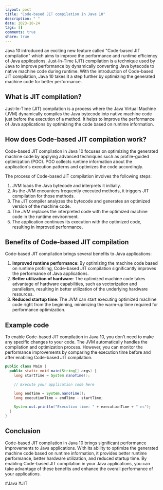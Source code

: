```yaml
---
layout: post
title: "Code-based JIT compilation in Java 10"
description: " "
date: 2023-10-24
tags: []
comments: true
share: true
---
```


Java 10 introduced an exciting new feature called "Code-based JIT compilation" which aims to improve the performance and runtime efficiency of Java applications. Just-In-Time (JIT) compilation is a technique used by Java to improve performance by dynamically converting Java bytecode to native machine code during runtime. With the introduction of Code-based JIT compilation, Java 10 takes it a step further by optimizing the generated machine code for better performance.

## What is JIT compilation?

Just-In-Time (JIT) compilation is a process where the Java Virtual Machine (JVM) dynamically compiles the Java bytecode into native machine code just before the execution of a method. It helps to improve the performance of Java applications by optimizing the code based on runtime information.

## How does Code-based JIT compilation work?

Code-based JIT compilation in Java 10 focuses on optimizing the generated machine code by applying advanced techniques such as profile-guided optimization (PGO). PGO collects runtime information about the application's execution patterns and optimizes the code accordingly.

The process of Code-based JIT compilation involves the following steps:

1. JVM loads the Java bytecode and interprets it initially.
2. As the JVM encounters frequently executed methods, it triggers JIT compilation for those methods.
3. The JIT compiler analyzes the bytecode and generates an optimized version of the machine code.
4. The JVM replaces the interpreted code with the optimized machine code in the runtime environment.
5. The application continues its execution with the optimized code, resulting in improved performance.

## Benefits of Code-based JIT compilation

Code-based JIT compilation brings several benefits to Java applications:

1. **Improved runtime performance**: By optimizing the machine code based on runtime profiling, Code-based JIT compilation significantly improves the performance of Java applications.
2. **Better utilization of hardware**: The optimized machine code takes advantage of hardware capabilities, such as vectorization and parallelism, resulting in better utilization of the underlying hardware resources.
3. **Reduced startup time**: The JVM can start executing optimized machine code right from the beginning, minimizing the warm-up time required for performance optimization.

## Example code

To enable Code-based JIT compilation in Java 10, you don't need to make any specific changes to your code. The JVM automatically handles the compilation and optimization process. However, you can monitor the performance improvements by comparing the execution time before and after enabling Code-based JIT compilation.

```java
public class Main {
  public static void main(String[] args) {
    long startTime = System.nanoTime();
    
    // Execute your application code here
    
    long endTime = System.nanoTime();
    long executionTime = endTime - startTime;

    System.out.println("Execution time: " + executionTime + " ns");
  }
}
```

## Conclusion

Code-based JIT compilation in Java 10 brings significant performance improvements to Java applications. With its ability to optimize the generated machine code based on runtime information, it provides better runtime performance, better hardware utilization, and reduced startup time. By enabling Code-based JIT compilation in your Java applications, you can take advantage of these benefits and enhance the overall performance of your applications.

\#Java \#JIT